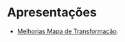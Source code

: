 # Apresentações

- [Melhorias Mapa de Transformação](https://suges-mg.github.io/reveal.js/presentations/20230918_fluxo_documentos_canais_digitais/index.html).
